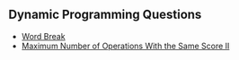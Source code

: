 ## Dynamic Programming Questions

 - <a href = " https://www.geeksforgeeks.org/problems/word-break1352/1">Word Break</a>
 - <a href = "https://leetcode.com/contest/biweekly-contest-124/problems/maximum-number-of-operations-with-the-same-score-ii/">Maximum Number of Operations With the Same Score II</a>